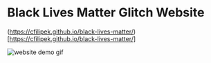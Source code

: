 # Black Lives Matter Glitch Website

(https://cfilipek.github.io/black-lives-matter/)[https://cfilipek.github.io/black-lives-matter/]

![website demo gif](https://media2.giphy.com/media/o2YQ51p4KH2sDHCQZC/giphy.gif)
